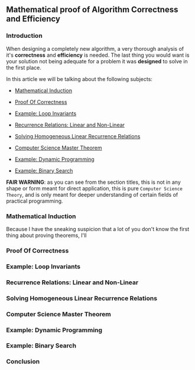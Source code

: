 ## Mathematical proof of Algorithm Correctness and Efficiency

### Introduction

When designing a completely new algorithm, a very thorough analysis of it's **correctness** and **efficiency** is needed. The last thing you would want is your solution not being adequate for a problem it was **designed** to solve in the first place. 

In this article we will be talking about the following subjects:

- [Mathematical Induction](#mathematicalinduction)

- [Proof Of Correctness](#proofofcorrectness)
- [Example: Loop Invariants](#exampleloopinvariants)
- [Recurrence Relations: Linear and Non-Linear](#recurrencerelationslinearandnonlinear)
- [Solving Homogeneous Linear Recurrence Relations](#solvinghomogeneouslinearrecurrencerelations)
- [Computer Science Master Theorem](#computersciencemastertheorem)
- [Example: Dynamic Programming](#exampledynamicprogramming)
- [Example: Binary Search](#examplebinarysearch)



**FAIR WARNING**: as you can see from the section titles, this is not in any shape or form meant for direct application, this is pure `Computer Science Theory`, and is only meant for deeper understanding of certain fields of practical programming.

### Mathematical Induction

Because I have the sneaking suspicion that a lot of you don't know the first thing about proving theorems, I'll 

### Proof Of Correctness 

### Example: Loop Invariants

### Recurrence Relations: Linear and Non-Linear

### Solving Homogeneous Linear Recurrence Relations

### Computer Science Master Theorem

### Example: Dynamic Programming

### Example: Binary Search

### Conclusion

